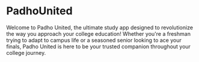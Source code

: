 # PadhoUnited
Welcome to Padho United, the ultimate study app designed to revolutionize the way you approach your college education! Whether you're a freshman trying to adapt to campus life or a seasoned senior looking to ace your finals, Padho United is here to be your trusted companion throughout your college journey.
